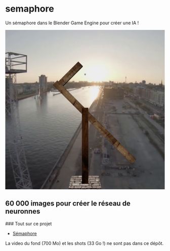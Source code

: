# semaphore
Un sémaphore dans le Blender Game Engine pour créer une IA !

![Un shot](/doc/shot_15_y.png)

## 60 000 images pour créer le réseau de neuronnes

### Tout sur ce projet
* [Sémaphore](https://ressources.labomedia.org/jeu_du_semaphore_dans_le_blender_game_engine#notre_alphabet)

La video du fond (700 Mo) et les shots (33 Go !) ne sont pas dans ce dépôt.
